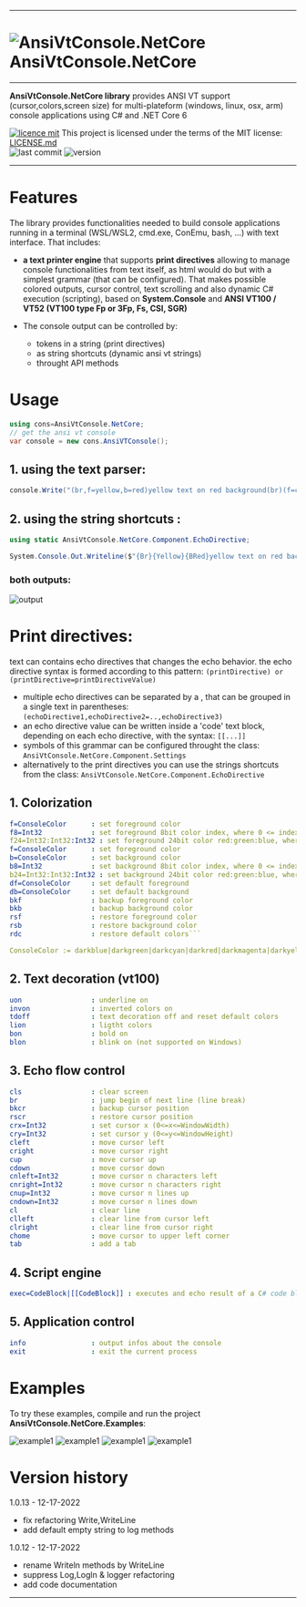 ___

# ![AnsiVtConsole.NetCore](https://raw.githubusercontent.com/franck-gaspoz/AnsiVtConsole.NetCore/main/AnsiVtConsole.NetCore/assets/ascii-icon.png "AnsiVtConsole.NetCore") AnsiVtConsole.NetCore

___

**AnsiVtConsole.NetCore library** provides ANSI VT support (cursor,colors,screen size) for multi-plateform (windows, linux, osx, arm) console applications using C# and .NET Core 6

[![licence mit](https://img.shields.io/badge/licence-MIT-blue.svg)](license.md) This project is licensed under the terms of the MIT license: [LICENSE.md](LICENSE.md)  
![last commit](https://img.shields.io/github/last-commit/franck-gaspoz/AnsiVtConsole.NetCore?style=plastic)
![version](https://img.shields.io/github/v/tag/franck-gaspoz/AnsiVtConsole.NetCore?style=plastic)
___

# Features

The library provides functionalities needed to build console applications running in a terminal (WSL/WSL2, cmd.exe, ConEmu, bash, ...) with text interface. That includes:
- **a text printer engine** that supports **print directives** allowing to manage console functionalities from text itself, as html would do but with a simplest grammar (that can be configured). That makes possible colored outputs, cursor control, text scrolling and also dynamic C# execution (scripting), based on **System.Console** and **ANSI VT100 / VT52 (VT100 type Fp or 3Fp, Fs, CSI, SGR)** 

- The console output can be controlled by:
    - tokens in a string (print directives)
    - as string shortcuts (dynamic ansi vt strings)
    - throught API methods

# Usage

``` csharp
using cons=AnsiVtConsole.NetCore;
// get the ansi vt console
var console = new cons.AnsiVTConsole();
```

## 1. using the text parser:

``` csharp
console.Write("(br,f=yellow,b=red)yellow text on red background(br)(f=cyan)current time is: (exec=System.DateTime.Now,br)");
```

## 2. using the string shortcuts :

``` csharp
using static AnsiVtConsole.NetCore.Component.EchoDirective;

System.Console.Out.Writeline($"{Br}{Yellow}{BRed}yellow text on red background{Br}{Cyan}current time is: {System.DateTime.Now}{Br}");
```

### both outputs:

![output](https://raw.githubusercontent.com/franck-gaspoz/AnsiVtConsole.NetCore/main/AnsiVtConsole.NetCore/assets/output.png "output")

# Print directives:

text can contains echo directives that changes the echo behavior. the echo directive syntax is formed according to this pattern: `(printDirective) or (printDirective=printDirectiveValue)`

- multiple echo directives can be separated by a , that can be grouped in a single text in parentheses: `(echoDirective1,echoDirective2=..,echoDirective3)`
- an echo directive value can be written inside a 'code' text block, depending on each echo directive, with the syntax: `[[...]]`
- symbols of this grammar can be configured throught the class:
    `AnsiVtConsole.NetCore.Component.Settings`
- alternatively to the print directives you can use the strings shortcuts from the class: `AnsiVtConsole.NetCore.Component.EchoDirective`

## 1. Colorization

```yaml
f=ConsoleColor      : set foreground color
f8=Int32            : set foreground 8bit color index, where 0 <= index <= 255
f24=Int32:Int32:Int32 : set foreground 24bit color red:green:blue, where 0 <= red,green,blue <= 255
f=ConsoleColor      : set foreground color
b=ConsoleColor      : set background color
b8=Int32            : set background 8bit color index, where 0 <= index <= 255
b24=Int32:Int32:Int32 : set background 24bit color red:green:blue, where 0 <= red,green,blue <= 255
df=ConsoleColor     : set default foreground
db=ConsoleColor     : set default background
bkf                 : backup foreground color
bkb                 : backup background color
rsf                 : restore foreground color
rsb                 : restore background color
rdc                 : restore default colors```

ConsoleColor := darkblue|darkgreen|darkcyan|darkred|darkmagenta|darkyellow|gray|darkgray|blue|green|cyan|red|magenta|yellow|white (not case sensitive)
```

## 2. Text decoration (vt100)

```yaml
uon                 : underline on
invon               : inverted colors on
tdoff               : text decoration off and reset default colors
lion                : ligtht colors
bon                 : bold on
blon                : blink on (not supported on Windows)
```

## 3. Echo flow control

```yaml
cls                 : clear screen
br                  : jump begin of next line (line break)
bkcr                : backup cursor position
rscr                : restore cursor position
crx=Int32           : set cursor x (0<=x<=WindowWidth)
cry=Int32           : set cursor y (0<=y<=WindowHeight)
cleft               : move cursor left
cright              : move cursor right
cup                 : move cursor up
cdown               : move cursor down
cnleft=Int32        : move cursor n characters left
cnright=Int32       : move cursor n characters right
cnup=Int32          : move cursor n lines up
cndown=Int32        : move cursor n lines down
cl                  : clear line
clleft              : clear line from cursor left
clright             : clear line from cursor right
chome               : move cursor to upper left corner
tab                 : add a tab
```

## 4. Script engine

```yaml
exec=CodeBlock|[[CodeBlock]] : executes and echo result of a C# code block
```

## 5. Application control

```yaml
info                : output infos about the console
exit                : exit the current process
```

# Examples

To try these examples, compile and run the project **AnsiVtConsole.NetCore.Examples**:

![example1](https://raw.githubusercontent.com/franck-gaspoz/AnsiVtConsole.NetCore/main/AnsiVtConsole.NetCore/assets/example1.png "example1")
![example1](https://raw.githubusercontent.com/franck-gaspoz/AnsiVtConsole.NetCore/main/AnsiVtConsole.NetCore/assets/example2.png "example2")
![example1](https://raw.githubusercontent.com/franck-gaspoz/AnsiVtConsole.NetCore/main/AnsiVtConsole.NetCore/assets/example3.png "example3")
![example1](https://raw.githubusercontent.com/franck-gaspoz/AnsiVtConsole.NetCore/main/AnsiVtConsole.NetCore/assets/example4.png "example4")

# Version history

1.0.13 - 12-17-2022

- fix refactoring Write,WriteLine
- add default empty string to log methods

1.0.12 - 12-17-2022

- rename Writeln methods by WriteLine
- suppress Log,Logln & logger refactoring
- add code documentation
___

